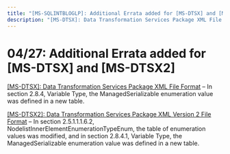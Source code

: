 ```yaml
---
title: "[MS-SQLINTBLOGLP]: Additional Errata added for [MS-DTSX] and [MS-DTSX2]"
description: "[MS-DTSX]: Data Transformation Services Package XML File Format – In section 2.8.4, Variable Type, the ManagedSerializable enumeration value was"
---
```


# 04/27: Additional Errata added for [MS-DTSX] and [MS-DTSX2]

<p><span><a href="https://sqlprotocoldoc.blob.core.windows.net/productionsqlarchives/MS-DTSX/%5bMS-DTSX%5d-errata.pdf">[MS-DTSX]:
Data Transformation Services Package XML File Format</a></span> – In section
2.8.4, Variable Type, the ManagedSerializable enumeration value was defined in
a new table.</p>
<p><span><a href="https://sqlprotocoldoc.blob.core.windows.net/productionsqlarchives/MS-DTSX2/%5bMS-DTSX2%5d-errata.pdf">[MS-DTSX2]:
Data Transformation Services Package XML Version 2 File Format</a></span> – In
section 2.5.1.1.1.6.2, NodelistInnerElementEnumerationTypeEnum, the table of
enumeration values was modified, and in section 2.8.4.1, Variable Type, the
ManagedSerializable enumeration value was defined in a new table.</p>

                